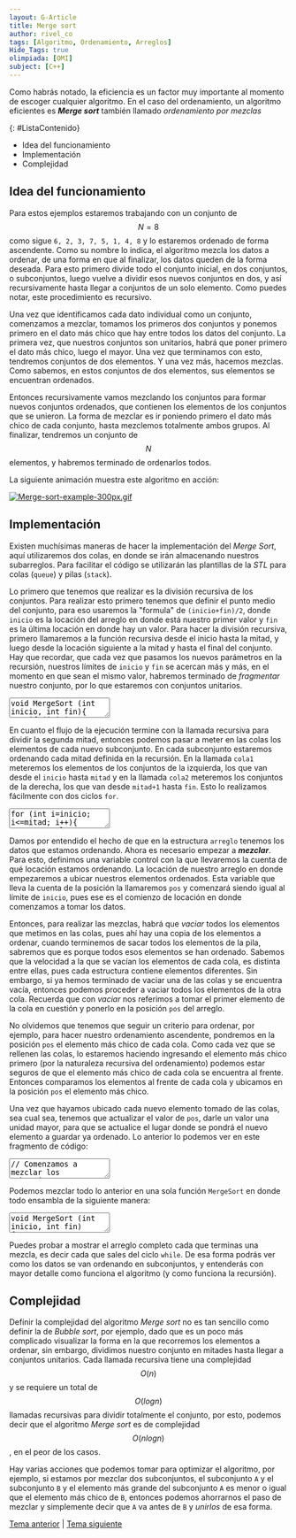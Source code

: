 ```yaml
---
layout: G-Article
title: Merge sort
author: rivel_co
tags: [Algoritmo, Ordenamiento, Arreglos]
Hide_Tags: true
olimpiada: [OMI]
subject: [C++]
---
```


Como habrás notado, la eficiencia es un factor muy importante al momento de escoger cualquier algoritmo. En el caso del ordenamiento, un algoritmo eficientes es ***Merge sort*** también llamado *ordenamiento por mezclas*

{: #ListaContenido}
- Idea del funcionamiento
- Implementación
- Complejidad

## Idea del funcionamiento

Para estos ejemplos estaremos trabajando con un conjunto de $$N=8$$ como sigue `6, 2, 3, 7, 5, 1, 4, 8` y lo estaremos ordenado de forma ascendente. Como su nombre lo indica, el algoritmo mezcla los datos a ordenar, de una forma en que al finalizar, los datos queden de la forma deseada. Para esto primero divide todo el conjunto inicial, en dos conjuntos, o subconjuntos, luego vuelve a dividir esos nuevos conjuntos en dos, y así recursivamente hasta llegar a conjuntos de un solo elemento. Como puedes notar, este procedimiento es recursivo.

Una vez que identificamos cada dato individual como un conjunto, comenzamos a mezclar, tomamos los primeros dos conjuntos y ponemos primero en el dato más chico que hay entre todos los datos del conjunto. La primera vez, que nuestros conjuntos son unitarios, habrá que poner primero el dato más chico, luego el mayor. Una vez que terminamos con esto, tendremos conjuntos de dos elementos. Y una vez más, hacemos mezclas. Como sabemos, en estos conjuntos de dos elementos, sus elementos se encuentran ordenados. 

Entonces recursivamente vamos mezclando los conjuntos para formar nuevos conjuntos ordenados, que contienen los elementos de los conjuntos que se unieron. La forma de mezclar es ir poniendo primero el dato más chico de cada conjunto, hasta mezclemos totalmente ambos grupos. Al finalizar, tendremos un conjunto de $$N$$ elementos, y habremos terminado de ordenarlos todos.

La siguiente animación muestra este algoritmo en acción:

<a href="https://commons.wikimedia.org/wiki/File:Merge-sort-example-300px.gif#/media/File:Merge-sort-example-300px.gif"><img src="https://upload.wikimedia.org/wikipedia/commons/c/cc/Merge-sort-example-300px.gif" alt="Merge-sort-example-300px.gif"></a>

## Implementación

Existen muchísimas maneras de hacer la implementación del *Merge Sort*, aquí utilizaremos dos colas, en donde se irán almacenando nuestros subarreglos. Para facilitar el código se utilizarán las plantillas de la *STL* para colas (`queue`) y pilas (`stack`).

Lo primero que tenemos que realizar es la división recursiva de los conjuntos. Para realizar esto primero tenemos que definir el punto medio del conjunto, para eso usaremos la "formula" de `(inicio+fin)/2`, donde `inicio` es la locación del arreglo en donde está nuestro primer valor y `fin` es la última locación en donde hay un valor. Para hacer la división recursiva, primero llamaremos a la función recursiva desde el inicio hasta la mitad, y luego desde la locación siguiente a la mitad y hasta el final del conjunto. Hay que recordar, que cada vez que pasamos los nuevos parámetros en la recursión, nuestros límites de `inicio` y `fin` se acercan más y más, en el momento en que sean el mismo valor, habremos terminado de *fragmentar* nuestro conjunto, por lo que estaremos con conjuntos unitarios.

<textarea class="editor">
void MergeSort (int inicio, int fin){
    if (inicio == fin) return;      // Terminamos de dividir los conjuntos
    
    int mitad=(inicio+fin)/2;       // Creamos la mitad en base a los limites
        
    MergeSort(inicio, mitad);       // Llamada recursiva para dividir la primer mitad
    MergeSort(mitad+1, fin);        // Llamada recursiva para dividir la segunda mitad
}</textarea>

En cuanto el flujo de la ejecución termine con la llamada recursiva para dividir la segunda mitad, entonces podemos pasar a meter en las colas los elementos de cada nuevo subconjunto. En cada subconjunto estaremos ordenando cada mitad definida en la recursión. En la llamada `cola1` meteremos los elementos de los conjuntos de la izquierda, los que van desde el `inicio` hasta `mitad` y en la llamada `cola2` meteremos los conjuntos de la derecha, los que van desde `mitad+1` hasta `fin`. Esto lo realizamos fácilmente con dos ciclos `for`.

<textarea class="editor">
for (int i=inicio; i<=mitad; i++){      // Metemos los elementos del conjunto de la izquierda
    cola1.push(arreglo[i]);
}
for (int i=mitad+1; i<=fin; i++){       // Metemos los elementos del conjunto de la derecha
    cola2.push(arreglo[i]);
}</textarea>

Damos por entendido el hecho de que en la estructura `arreglo` tenemos los datos que estamos ordenando. Ahora es necesario empezar a ***mezclar***. Para esto, definimos una variable control con la que llevaremos la cuenta de qué locación estamos ordenando. La locación de nuestro arreglo en donde empezaremos a ubicar nuestros elementos ordenados. Esta variable que lleva la cuenta de la posición la llamaremos `pos` y comenzará siendo igual al límite de `inicio`, pues ese es el comienzo de locación en donde comenzamos a tomar los datos.

Entonces, para realizar las mezclas, habrá que *vaciar* todos los elementos que metimos en las colas, pues ahí hay una copia de los elementos a ordenar, cuando terminemos de sacar todos los elementos de la pila, sabremos que es porque todos esos elementos se han ordenado. Sabemos que la velocidad a la que se vacían los elementos de cada cola, es distinta entre ellas, pues cada estructura contiene elementos diferentes. Sin embargo, si ya hemos terminado de vaciar una de las colas y se encuentra vacía, entonces podemos proceder a vaciar todos los elementos de la otra cola. Recuerda que con *vaciar* nos referimos a tomar el primer elemento de la cola en cuestión y ponerlo en la posición `pos` del arreglo. 

No olvidemos que tenemos que seguir un criterio para ordenar, por ejemplo, para hacer nuestro ordenamiento ascendente, pondremos en la posición `pos` el elemento más chico de cada cola. Como cada vez que se rellenen las colas, lo estaremos haciendo ingresando el elemento más chico primero (por la naturaleza recursiva del ordenamiento) podemos estar seguros de que el elemento más chico de cada cola se encuentra al frente. Entonces comparamos los elementos al frente de cada cola y ubicamos en la posición `pos` el elemento más chico.

Una vez que hayamos ubicado cada nuevo elemento tomado de las colas, sea cual sea, tenemos que actualizar el valor de `pos`, darle un valor una unidad mayor, para que se actualice el lugar donde se pondrá el nuevo elemento a guardar ya ordenado. Lo anterior lo podemos ver en este fragmento de código:

<textarea class="editor">
// Comenzamos a mezclar los subconjuntos
int pos=inicio;             // Definición del auxiliar de ubicaciones
    
while (!cola1.empty() || !cola2.empty()){   // Estaremos extrayendo elementos mientras sea posible
    if (cola2.empty()){                     // Si la cola2 ya está vacía
        arreglo[pos]=cola1.front();         // entonces tomamos de la cola1
        cola1.pop();                        
    } else
    if (cola1.empty()){                     // Sino, revisamos si cola1 está vacía, de ser así
        arreglo[pos]=cola2.front();         // tomamos de cola2
        cola2.pop();
    } else                                  // Sino, entonces ambas colas tienen elementos
    if (cola1.front() < cola2.front()){     // Aplicamos nuestro criterio de ordenamiento
        arreglo[pos]=cola1.front();         // Ubicamos según sea el caso, tomando de cola1
        cola1.pop();
    } else {
        arreglo[pos]=cola2.front();         // O tomando de cola 2
        cola2.pop();
    }
    pos++;   // En este punto ya habremos ubicado un elemento, entonces actualizamos la posición
}</textarea>

Podemos mezclar todo lo anterior en una sola función `MergeSort` en donde todo ensambla de la siguiente manera:

<textarea class="editor">
void MergeSort (int inicio, int fin)
{
    if (inicio == fin) return;
    
    int mitad=(inicio+fin)/2;
        
    MergeSort(inicio, mitad);
    MergeSort(mitad+1, fin);
    
    for (int i=inicio; i<=mitad; i++){
        cola1.push(arreglo[i]);
    }
    for (int i=mitad+1; i<=fin; i++){
        cola2.push(arreglo[i]);
    }
    
    int pos=inicio;
    
    while (!cola1.empty() || !cola2.empty()){
        if (cola2.empty()){
            arreglo[pos]=cola1.front();
            cola1.pop();
        } else
        if (cola1.empty()){
            arreglo[pos]=cola2.front();
            cola2.pop();
        } else
        if (cola1.front() < cola2.front()){
            arreglo[pos]=cola1.front();
            cola1.pop();
        } else {
            arreglo[pos]=cola2.front();
            cola2.pop();
        }
        pos++;
    }
    return;
}</textarea>

Puedes probar a mostrar el arreglo completo cada que terminas una mezcla, es decir cada que sales del ciclo `while`. De esa forma podrás ver como los datos se van ordenando en subconjuntos, y entenderás con mayor detalle como funciona el algoritmo (y como funciona la recursión).

## Complejidad

Definir la complejidad del algoritmo *Merge sort* no es tan sencillo como definir la de *Bubble sort*, por ejemplo, dado que es un poco más complicado visualizar la forma en la que recorremos los elementos a ordenar, sin embargo, dividimos nuestro conjunto en mitades hasta llegar a conjuntos unitarios. Cada llamada recursiva tiene una complejidad $$O(n)$$  y se requiere un total de $$O(log n)$$ llamadas recursivas para dividir totalmente el conjunto, por esto, podemos decir que el algoritmo *Merge sort* es de complejidad $$O(n log n)$$, en el peor de los casos.

Hay varias acciones que podemos tomar para optimizar el algoritmo, por ejemplo, si estamos por mezclar dos subconjuntos, el subconjunto `A` y el subconjunto `B` y el elemento más grande del subconjunto `A` es menor o igual que el elemento más chico de `B`, entonces podemos ahorrarnos el paso de mezclar y simplemente decir que `A` va antes de `B` y *unirlos* de esa forma.

<div class="Nav">
    <a href="{{ site.baseurl }}/C++/Metodos/Ordenamientos/Bubble-sort/">Tema anterior</a> | <a href="{{ site.baseurl }}/C++/Metodos/Busquedas/">Tema siguiente</a>
</div>